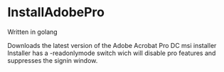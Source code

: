 # InstallAdobePro

Written in golang

Downloads the latest version of the Adobe Acrobat Pro DC msi installer
Installer has a -readonlymode switch wich will disable pro features and suppresses the signin window.
